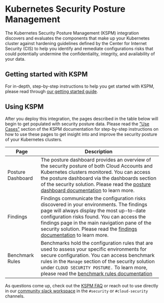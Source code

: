 # Kubernetes Security Posture Management 

The Kubernetes Security Posture Management (KSPM) integration discovers and evaluates the components that make up your Kubernetes cluster against hardening guidelines defined by the Center for Internet Security (CIS) to help you identify and remediate configurations risks that could potentially undermine the confidentiality, integrity, and availability of your data. 

## Getting started with KSPM

For in-depth, step-by-step instructions to help you get started with KSPM, please read through [our getting started guide](https://ela.st/kspm-get-started). 

## Using KSPM  

After you deploy this integration, the pages described in the table below will begin to get populated with security posture data. Please read the ["Use Cases"](https://ela.st/kspm-use-cases) section of the KSPM documentation for step-by-step instructions on how to use these pages to get insight into and improve the security posture of your Kubernetes clusters. 


| Page             | Description                                                                                                                                         |
| ----------------- | --------------------------------------------------------------------------------------------------------------------------------------------------- |
| Posture Dashboard | The posture dashboard provides an overview of the security posture of both Cloud Accounts and Kubernetes clusters monitored. You can access the posture dashboard via the dashboards section of the security solution. Please read the [posture dashboard documentation](https://ela.st/posture-dashboard) to learn more.                                                |
| Findings          | Findings communicate the configuration risks discovered in your environments. The findings page will always display the most up-to-date configuration risks found. You can access the findings page in the main navigation pane of the security solution. Please read the [findings documentation](https://ela.st/findings) to learn more. |
| Benchmark Rules   | Benchmarks hold the configuration rules that are used to assess your specific environments for secure configuration. You can access benchmark rules in the `Manage` section of the security solution under `CLOUD SECURITY POSTURE.` To learn more, please read the [benchmark rules documentation](https://ela.st/configuration-rules)                                                                                                                                                            |

As questions come up, check out the [KSPM FAQ](https://ela.st/kspm-faq) or reach out to use directly in our [community slack workspace](https://elasticstack.slack.com/) in the `#security` or `#cloud-security` channels. 